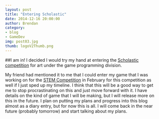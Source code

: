 ```yaml
---
layout: post
title: "Entering Scholastic"
date: 2014-12-16 20:00:00
author: Brendan
category: 
- blog
- GameDev 
img: post03.jpg
thumb: logoV2Thumb.png
---
```


##I am in!
I decided I would try my hand at entering the [Scholastic competition](http://www.artandwriting.org) for art under the game programming division. 
<!--more-->
My friend had mentioned it to me that I could enter my game that I was working on for the [STEM Competition](http://www.stemchallenge.org) in February for this competition as well if I just sped up my timeline. I think that this will be a good way to get me to stop procrastinating on this and just move forward with it. I have details on the kind of game that I will be making, but I will release more on this in the future. I plan on putting my plans and progress into this blog almost as a diary entry, but for now this is all. I will come back in the near future (probably tomorrow) and start talking about my plans. 
